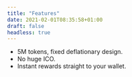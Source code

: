 ```yaml
---
title: "Features"
date: 2021-02-01T08:35:58+01:00
draft: false
headless: true
---
```


- 5M tokens, fixed deflationary design.
- No huge ICO.
- Instant rewards straight to your wallet.
